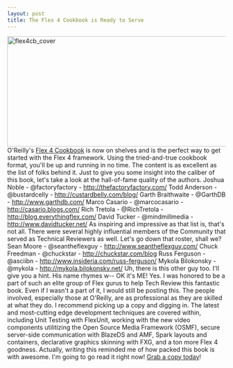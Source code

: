 ```yaml
---
layout: post
title: The Flex 4 Cookbook is Ready to Serve
---
```


<a href="http://www.amazon.com/gp/product/0596805616/"><img title="flex4cb_cover" src="/images/flex4cb_cover.gif" width="560" height="254"/></a>
O'Reilly's <a title="Amazon - Flex 4 Cookbook" href="http://www.amazon.com/gp/product/0596805616/">Flex 4 Cookbook</a> is now on shelves and is the perfect way to get started with the Flex 4 framework. Using the tried-and-true cookbook format, you'll be up and running in no time. The content is as excellent as the list of folks behind it. Just to give you some insight into the caliber of this book, let's take a look at the hall-of-fame quality of the authors. Joshua Noble - @factoryfactory - <a title="http://thefactoryfactory.com/" href="http://thefactoryfactory.com/">http://thefactoryfactory.com/</a> Todd Anderson - @bustardcelly - <a title="http://custardbelly.com/blog/" href="http://custardbelly.com/blog/">http://custardbelly.com/blog/</a> Garth Braithwaite - @GarthDB - <a title="http://www.garthdb.com/" href="http://www.garthdb.com/">http://www.garthdb.com/</a> Marco Casario - @marcocasario - <a title="http://casario.blogs.com/" href="http://casario.blogs.com/">http://casario.blogs.com/</a> Rich Tretola - @RichTretola - <a title="http://blog.everythingflex.com/" href="http://blog.everythingflex.com/">http://blog.everythingflex.com/</a> David Tucker - @mindmillmedia - <a title="http://www.davidtucker.net/" href="http://www.davidtucker.net/">http://www.davidtucker.net/</a> As inspiring and impressive as that list is, that's not all. There were several highly influential members of the Community that served as Technical Reviewers as well. Let's go down that roster, shall we? Sean Moore - @seantheflexguy - <a title="http://www.seantheflexguy.com/" href="http://www.seantheflexguy.com/">http://www.seantheflexguy.com/</a> Chuck Freedman - @chuckstar - <a title="http://chuckstar.com/blog" href="http://chuckstar.com/blog">http://chuckstar.com/blog</a> Russ Ferguson - @asciibn - <a title="http://www.insideria.com/russ-ferguson/" href="http://www.insideria.com/russ-ferguson/">http://www.insideria.com/russ-ferguson/</a> Mykola Bilokonsky - @mykola - <a title="http://mykola.bilokonsky.net/" href="http://mykola.bilokonsky.net/">http://mykola.bilokonsky.net/</a> Uh, there is this other guy too. I'll give you a hint. His name rhymes w-- OK it's ME! Yes. I was honored to be a part of such an elite group of Flex gurus to help Tech Review this fantastic book. Even if I wasn't a part of it, I would still be posting this. The people involved, especially those at O'Reilly, are as professional as they are skilled at what they do. I recommend picking up a copy and digging in. The latest and most-cutting edge development techniques are covered within, including Unit Testing with FlexUnit, working with the new video components utilitizing the Open Source Media Framework (OSMF), secure server-side communication with BlazeDS and AMF, Spark layouts and containers, declarative graphics skinning with FXG, and a ton more Flex 4 goodness. Actually, writing this reminded me of how packed this book is with awesome. I'm going to go read it right now! <a title="Amazon - Flex 4 Cookbook" href="http://www.amazon.com/gp/product/0596805616/">Grab a copy today</a>!